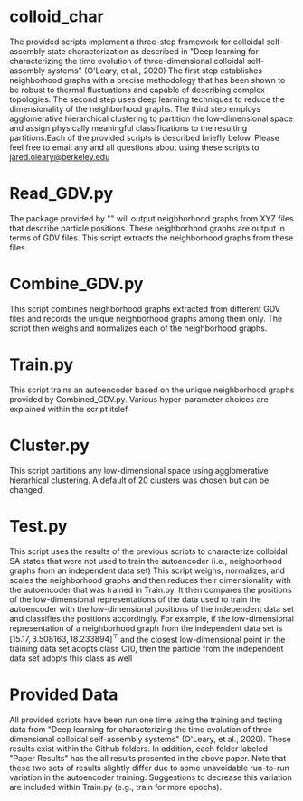 # colloid_char
The provided scripts implement a three-step framework for colloidal self-assembly state characterization as described in "Deep learning for characterizing the time evolution of three-dimensional colloidal self-assembly systems" (O'Leary, et al., 2020) The first step establishes neighborhood graphs with a precise methodology that has been shown to be robust to thermal fluctuations and capable of describing complex topologies. The second step uses deep learning techniques to reduce the dimensionality of the neighborhood graphs. The third step employs agglomerative hierarchical clustering to partition the low-dimensional space and assign physically meaningful classifications to the resulting partitions.Each of the provided scripts is described briefly below. Please feel free to email any and all questions about using these scripts to jared.oleary@berkeley.edu

# Read_GDV.py 
The package provided by "" will output neigbhorhood graphs from XYZ files that describe particle positions. These neighborhood graphs are output in terms of GDV files. This script extracts the neighborhood graphs from these files.

# Combine_GDV.py
This script combines neighborhood graphs extracted from different GDV files and records the unique neighborhood graphs among them only. The script then weighs and normalizes each of the neighborhood graphs.

# Train.py
This script trains an autoencoder based on the unique neighborhood graphs provided by Combined_GDV.py. Various hyper-parameter choices are explained within the script itslef

# Cluster.py
This script partitions any low-dimensional space using agglomerative hierarhical clustering. A default of 20 clusters was chosen but can be changed.

# Test.py
This script uses the results of the previous scripts to characterize colloidal SA states that were not used to train the autoencoder (i.e., neighborhood graphs from an independent data set) This script weighs, normalizes, and scales the neighborhood graphs and then reduces their dimensionality with the autoencoder that was trained in Train.py. It then compares the positions of the low-dimensional representations of the data used to train the autoencoder with the low-dimensional positions of the independent data set and classifies the positions accordingly. For example, if the low-dimensional representation of a neighborhood graph from the independent data set is $[15.17, 3.508163, 18.233894]^\top$ and the closest low-dimensional point in the training data set adopts class C10, then the particle from the independent data set adopts this class as well

# Provided Data
All provided scripts have been run one time using the training and testing data from "Deep learning for characterizing the time evolution of three-dimensional colloidal self-assembly systems" (O'Leary, et al., 2020). These results exist within the Github folders. In addition, each folder labeled "Paper Results" has the all results presented in the above paper. Note that these two sets of results slightly differ due to some unavoidable run-to-run variation in the autoencoder training. Suggestions to decrease this variation are included within Train.py (e.g., train for more epochs).


